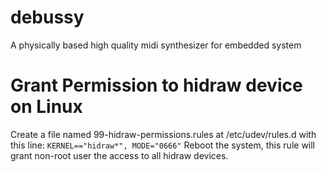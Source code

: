 # debussy
A physically based high quality midi synthesizer for embedded system

# Grant Permission to hidraw device on Linux
Create a file named 99-hidraw-permissions.rules at /etc/udev/rules.d with this line:
```KERNEL=="hidraw*", MODE="0666"```
Reboot the system, this rule will grant non-root user the access to all hidraw devices.
